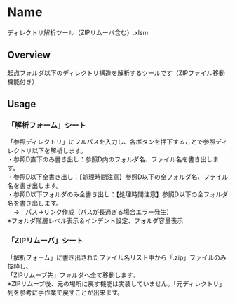# Name
ディレクトリ解析ツール（ZIPリムーバ含む）.xlsm
## Overview
起点フォルダ以下のディレクトリ構造を解析するツールです（ZIPファイル移動機能付き）
## Usage
### 「解析フォーム」シート
「参照ディレクトリ」にフルパスを入力し、各ボタンを押下することで参照ディレクトリ以下を解析します。  
・参照D直下のみ書き出し：参照D内のフォルダ名、ファイル名を書き出します。  
・参照D以下全書き出し：【処理時間注意】参照D以下の全フォルダ名、ファイル名を書き出します。  
・参照D以下フォルダのみ全書き出し：【処理時間注意】参照D以下の全フォルダ名を書き出します。  
　→　パス→リンク作成（パスが長過ぎる場合エラー発生）  
※フォルダ階層レベル表示＆インデント設定、フォルダ容量表示  
### 「ZIPリムーバ」シート
「解析フォーム」に書き出されたファイル名リスト中から「.zip」ファイルのみ抜粋し、  
「ZIPリムーブ先」フォルダへ全て移動します。  
※ZIPリムーブ後、元の場所に戻す機能は実装していません。「元ディレクトリ」列を参考に手作業で戻すことが出来ます。

